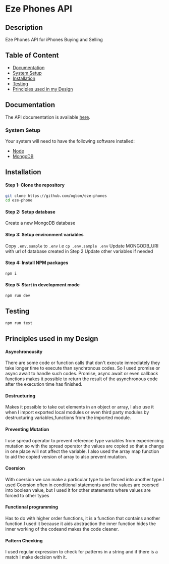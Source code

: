 # Eze Phones API

## Description
Eze Phones API for iPhones Buying and Selling

## Table of Content

- [Documentation](#documentation)
- [System Setup](#system-setup)
- [Installation](#installation)
- [Testing](#testing)
- [Principles used in my Design](#principles-used-in-my-design)

## Documentation
The API documentation is available [here](https://eze-phones.herokuapp.com/api/docs/).

### System Setup
Your system will need to have the following software installed:

  * [Node](https://nodejs.org/en/download/)
  * [MongoDB](https://www.mongodb.com/)

## Installation
#### Step 1: Clone the repository

```bash
git clone https://github.com/ogbon/eze-phones
cd eze-phone
```

#### Step 2: Setup database
Create a new MongoDB database

#### Step 3: Setup environment variables
Copy `.env.sample` to `.env` i.e `cp .env.sample .env`
Update MONGODB_URI with url of database created in Step 2
Update other variables if needed

#### Step 4: Install NPM packages
```bash
npm i
```
#### Step 5: Start in development mode
```bash
npm run dev
```

## Testing
```bash
npm run test
```

## Principles used in my Design
#### Asynchronousity
There are some code or function calls that don't execute immediately they take
longer time to execute than synchronous codes. So I used promise or async await
to handle such codes. Promise, async await or even callback functions makes it
possible to return the result of the asynchronous code after the execution time has finished.

#### Destructuring
Makes it possible to take out elements in an object or array, I also use it when I import exported local
modules or even third party modules by destructuring variables,functions from the imported module.

#### Preventing Mutation
I use spread operator to prevent reference type variables from experiencing
mutation so with the spread operator the values are copied so that a change in one
place will not affect the variable. I also used the array map function to aid the
copied version of array to also prevent mutation.

#### Coersion
With coersion we can make a particular type to be forced into another
type.I used Coersion often in conditional statements and the values are coersed
into boolean value, but I used it for other statements where values are forced
to other types

#### Functional programming
Has to do with higher order functions, it is a function that contains another function.I used it because
it aids abstraction the inner function hides the inner working of the codeand makes the code cleaner.

#### Pattern Checking
I used regular expression to check for patterns in a string and if there is
a match I make decision with it.
